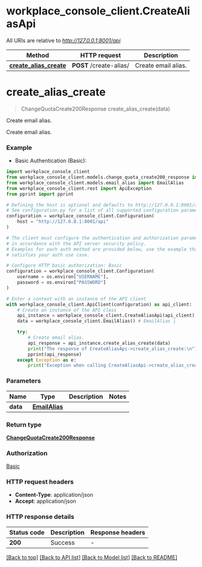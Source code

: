 # workplace_console_client.CreateAliasApi

All URIs are relative to *http://127.0.0.1:8001/api*

Method | HTTP request | Description
------------- | ------------- | -------------
[**create_alias_create**](CreateAliasApi.md#create_alias_create) | **POST** /create-alias/ | Create email alias.


# **create_alias_create**
> ChangeQuotaCreate200Response create_alias_create(data)

Create email alias.

Create email alias.

### Example

* Basic Authentication (Basic):

```python
import workplace_console_client
from workplace_console_client.models.change_quota_create200_response import ChangeQuotaCreate200Response
from workplace_console_client.models.email_alias import EmailAlias
from workplace_console_client.rest import ApiException
from pprint import pprint

# Defining the host is optional and defaults to http://127.0.0.1:8001/api
# See configuration.py for a list of all supported configuration parameters.
configuration = workplace_console_client.Configuration(
    host = "http://127.0.0.1:8001/api"
)

# The client must configure the authentication and authorization parameters
# in accordance with the API server security policy.
# Examples for each auth method are provided below, use the example that
# satisfies your auth use case.

# Configure HTTP basic authorization: Basic
configuration = workplace_console_client.Configuration(
    username = os.environ["USERNAME"],
    password = os.environ["PASSWORD"]
)

# Enter a context with an instance of the API client
with workplace_console_client.ApiClient(configuration) as api_client:
    # Create an instance of the API class
    api_instance = workplace_console_client.CreateAliasApi(api_client)
    data = workplace_console_client.EmailAlias() # EmailAlias | 

    try:
        # Create email alias.
        api_response = api_instance.create_alias_create(data)
        print("The response of CreateAliasApi->create_alias_create:\n")
        pprint(api_response)
    except Exception as e:
        print("Exception when calling CreateAliasApi->create_alias_create: %s\n" % e)
```



### Parameters


Name | Type | Description  | Notes
------------- | ------------- | ------------- | -------------
 **data** | [**EmailAlias**](EmailAlias.md)|  | 

### Return type

[**ChangeQuotaCreate200Response**](ChangeQuotaCreate200Response.md)

### Authorization

[Basic](../README.md#Basic)

### HTTP request headers

 - **Content-Type**: application/json
 - **Accept**: application/json

### HTTP response details

| Status code | Description | Response headers |
|-------------|-------------|------------------|
**200** | Success |  -  |

[[Back to top]](#) [[Back to API list]](../README.md#documentation-for-api-endpoints) [[Back to Model list]](../README.md#documentation-for-models) [[Back to README]](../README.md)

